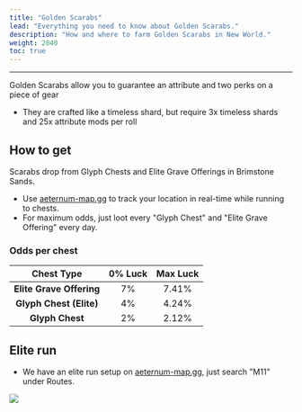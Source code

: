 ```yaml
---
title: "Golden Scarabs"
lead: "Everything you need to know about Golden Scarabs."
description: "How and where to farm Golden Scarabs in New World."
weight: 2040
toc: true
---
```


---

Golden Scarabs allow you to guarantee an attribute and two perks on a piece of gear

- They are crafted like a timeless shard, but require 3x timeless shards and 25x attribute mods per roll


## How to get

Scarabs drop from Glyph Chests and Elite Grave Offerings in Brimstone Sands. 

- Use <a href="https://aeternum-map.gg/" target="_blank">aeternum-map.gg</a> to track your location in real-time while running to chests.
- For maximum odds, just loot every "Glyph Chest" and "Elite Grave Offering" every day.

### Odds per chest

|      **Chest Type**      	| **0% Luck** 	| **Max Luck** 	|
|:------------------------:	|:-----------:	|:------------:	|
| **Elite Grave Offering** 	|      7%     	|     7.41%    	|
|  **Glyph Chest (Elite)** 	|      4%     	|     4.24%    	|
|      **Glyph Chest**     	|      2%     	|     2.12%    	|



## Elite run

- We have an elite run setup on <a href="https://aeternum-map.gg/" target="_blank">aeternum-map.gg</a>, just search "M11" under Routes.


<a href="/images/_etc/eliterun.png" target="_blank"><img src="/images/_etc/eliterun.png"></a>